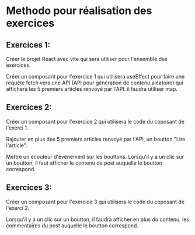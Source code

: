 # Methodo pour réalisation des exercices

## Exercices 1:

Créer le projet React avec vite qui sera utiliser pour l'ensemble des exercices.

Créer un composant pour l'exercice 1 qui utilisera useEffect pour faire une requête fetch vers une API (API pour génération de contenu aléatoire) qui affichera les 5 premiers articles renvoyé par l'API. il faudra utiliser map.

## Exercices 2:

Créer un composant pour l'exercice 2 qui utilisera le code du coposant de l'exerci 1.

Rajouter en plus  des  5 premiers articles renvoyé par l'API, un boutton "Lire l'article".

Mettre un ecouteur d'évènement sur les bouttons. Lorsqu'il y a un clic sur un boutton, il faut afficher le contenu de post auquelle le boutton correspond.

## Exercices 3:

Créer un composant pour l'exercice 3 qui utilisera le code du coposant de l'exerci 2.

Lorsqu'il y a un clic sur un boutton, il faudra afficher en plus du contenu, les commentaires du post auquelle le boutton correspond.